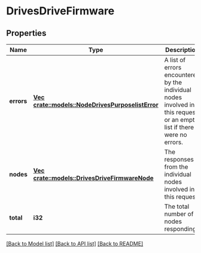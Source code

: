 # DrivesDriveFirmware

## Properties
Name | Type | Description | Notes
------------ | ------------- | ------------- | -------------
**errors** | [**Vec <crate::models::NodeDrivesPurposelistError>**](NodeDrivesPurposelistError.md) | A list of errors encountered by the individual nodes involved in this request, or an empty list if there were no errors. | [optional] [default to null]
**nodes** | [**Vec <crate::models::DrivesDriveFirmwareNode>**](DrivesDriveFirmwareNode.md) | The responses from the individual nodes involved in this request. | [optional] [default to null]
**total** | **i32** | The total number of nodes responding. | [optional] [default to null]

[[Back to Model list]](../README.md#documentation-for-models) [[Back to API list]](../README.md#documentation-for-api-endpoints) [[Back to README]](../README.md)



